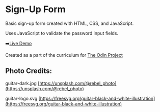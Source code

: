 Sign-Up Form
======
Basic sign-up form created with HTML, CSS, and JavaScript.

Uses JavaScript to validate the password input fields.

:arrow_right:[Live Demo](https://aaroncarlisle-cs.github.io/sign-up-form/)

Created as a part of the curriculum for [The Odin Project](https://www.theodinproject.com/)

Photo Credits:
----------------
guitar-dark.jpg
[https://unsplash.com/@rebel_photo](https://unsplash.com/@rebel_photo)

guitar-logo.svg
[https://freesvg.org/guitar-black-and-white-illustration](https://freesvg.org/guitar-black-and-white-illustration)
